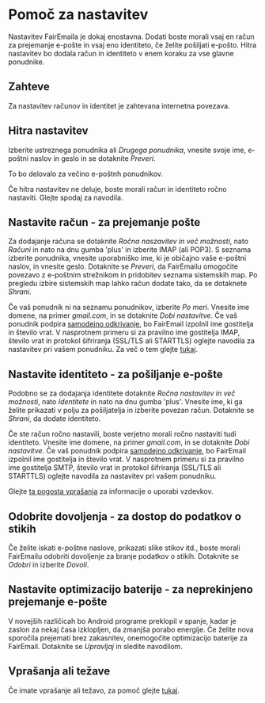 # Pomoč za nastavitev

Nastavitev FairEmaila je dokaj enostavna. Dodati boste morali vsaj en račun za prejemanje e-pošte in vsaj eno identiteto, če želite pošiljati e-pošto. Hitra nastavitev bo dodala račun in identiteto v enem koraku za vse glavne ponudnike.

## Zahteve

Za nastavitev računov in identitet je zahtevana internetna povezava.

## Hitra nastavitev

Izberite ustreznega ponudnika ali *Drugega ponudnika*, vnesite svoje ime, e-poštni naslov in geslo in se dotaknite *Preveri*.

To bo delovalo za večino e-poštnh ponudnikov.

Če hitra nastavitev ne deluje, boste morali račun in identiteto ročno nastaviti. Glejte spodaj za navodila.

## Nastavite račun - za prejemanje pošte

Za dodajanje računa se dotaknite *Ročna naszavitev in več možnosti*, nato *Računi* in nato na dnu gumba 'plus' in izberite IMAP (ali POP3). S seznama izberite ponudnika, vnesite uporabniško ime, ki je običajno vaše e-poštni naslov, in vnesite geslo. Dotaknite se *Preveri*, da FairEmailu omogočite povezavo z e-poštnim strežnikom in pridobitev seznama sistemskih map. Po pregledu izbire sistemskih map lahko račun dodate tako, da se dotaknete *Shrani*.

Če vaš ponudnik ni na seznamu ponudnikov, izberite *Po meri*. Vnesite ime domene, na primer *gmail.com*, in se dotaknite *Dobi nastavitve*. Če vaš ponudnik podpira [samodejno odkrivanje](https://tools.ietf.org/html/rfc6186), bo FairEmail izpolnil ime gostitelja in število vrat. V nasprotnem primeru si za pravilno ime gostitelja IMAP, število vrat in protokol šifriranja (SSL/TLS ali STARTTLS) oglejte navodila za nastavitev pri vašem ponudniku. Za več o tem glejte [tukaj](https://github.com/34j/FairEmailFree/blob/master/FAQ.md#authorizing-accounts).

## Nastavite identiteto - za pošiljanje e-pošte

Podobno se za dodajanja identitete dotaknite *Ročna nastavitev in več možnosti*, nato *Identitete* in nato na dnu gumba 'plus'. Vnesite ime, ki ga želite prikazati v polju za pošiljatelja in izberite povezan račun. Dotaknite se *Shrani*, da dodate identiteto.

Če ste račun ročno nastavili, boste verjetno morali ročno nastaviti tudi identiteto. Vnesite ime domene, na primer *gmail.com*, in se dotaknite *Dobi nastavitve*. Če vaš ponudnik podpira [samodejno odkrivanje](https://tools.ietf.org/html/rfc6186), bo FairEmail izpolnil ime gostitelja in število vrat. V nasprotnem primeru si za pravilno ime gostitelja SMTP, število vrat in protokol šifriranja (SSL/TLS ali STARTTLS) oglejte navodila za nastavitev pri vašem ponudniku.

Glejte [ta pogosta vprašanja](https://github.com/34j/FairEmailFree/blob/master/FAQ.md#FAQ9) za informacije o uporabi vzdevkov.

## Odobrite dovoljenja - za dostop do podatkov o stikih

Če želite iskati e-poštne naslove, prikazati slike stikov itd., boste morali FairEmailu odobriti dovoljenje za branje podatkov o stikih. Dotaknite se *Odobri* in izberite *Dovoli*.

## Nastavite optimizacijo baterije - za neprekinjeno prejemanje e-pošte

V novejših različicah bo Android programe preklopil v spanje, kadar je zaslon za nekaj časa izklopljen, da zmanjša porabo energije. Če želite nova sporočila prejemati brez zakasnitev, onemogočite optimizacijo baterije za FairEmail. Dotaknite se *Upravljaj* in sledite navodilom.

## Vprašanja ali težave

Če imate vprašanje ali težavo, za pomoč glejte [tukaj](https://github.com/34j/FairEmailFree/blob/master/FAQ.md).